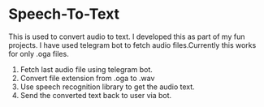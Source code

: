 # Speech-To-Text
This is used to convert audio to text. I developed this as part of my fun projects.
I have used telegram bot to fetch audio files.Currently this works for only .oga files.

1.  Fetch last audio file using telegram bot.
2.  Convert file extension from .oga to .wav
3.  Use speech recognition library to get the audio text.
4.  Send the converted text back to user via bot.
